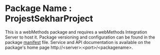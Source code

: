 # Package Name : ProjestSekharProject
This is a webMethods package and requires a webMethods Integration Server to host it. Package versioning and configuration can be found in the package [manifest](./ProjestSekharProject/manifest.v3) file. Service and API documentation is available on the package's home page http://&lt;server&gt;:&lt;port&gt;/&lt;packagename>.